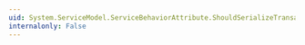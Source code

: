 ```yaml
---
uid: System.ServiceModel.ServiceBehaviorAttribute.ShouldSerializeTransactionIsolationLevel
internalonly: False
---
```

